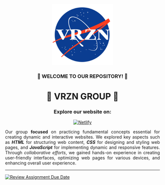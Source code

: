 <div align="center">

<img src="https://github.com/PUP-BSIT/exercise-12-vrzn_webdev/blob/ce2ac1a1a8d020b0826d81aaca0a2a22a98d6ffd/img/vrzn.png" alt="VRZN Logo" width="200" height="200">

### 👋 WELCOME TO OUR REPOSITORY! 👋

# 🚀 VRZN GROUP 🚀

### Explore our website on:

[![Netlify](https://img.shields.io/badge/Netlify-Visit-brightgreen?style=for-the-badge&logo=netlify)](https://teamvrzn.netlify.app/)

</div>

<div align="justify">

Our group **focused** on practicing fundamental concepts essential for creating dynamic and interactive websites. We explored key aspects such as **_HTML_** for structuring web content, **_CSS_** for designing and styling web pages, and **_JavaScript_** for implementing dynamic and responsive features. Through _collaborative efforts_, we gained hands-on experience in creating user-friendly interfaces, optimizing web pages for various devices, and enhancing overall user experience.

 </div>

---

[![Review Assignment Due Date](https://classroom.github.com/assets/deadline-readme-button-24ddc0f5d75046c5622901739e7c5dd533143b0c8e959d652212380cedb1ea36.svg)](https://classroom.github.com/a/sk5Li_ri)
